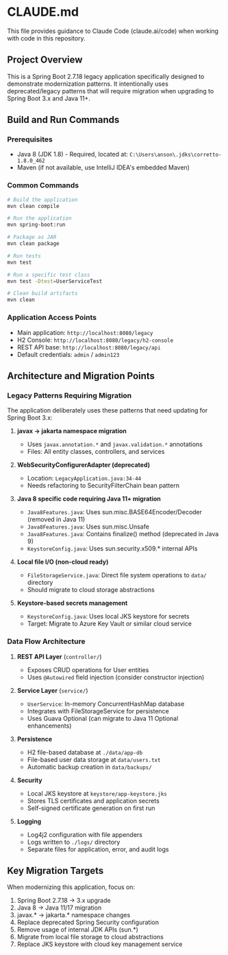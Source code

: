 # CLAUDE.md

This file provides guidance to Claude Code (claude.ai/code) when working with code in this repository.

## Project Overview

This is a Spring Boot 2.7.18 legacy application specifically designed to demonstrate modernization patterns. It intentionally uses deprecated/legacy patterns that will require migration when upgrading to Spring Boot 3.x and Java 11+.

## Build and Run Commands

### Prerequisites
- Java 8 (JDK 1.8) - Required, located at: `C:\Users\anson\.jdks\corretto-1.8.0_462`
- Maven (if not available, use IntelliJ IDEA's embedded Maven)

### Common Commands
```bash
# Build the application
mvn clean compile

# Run the application
mvn spring-boot:run

# Package as JAR
mvn clean package

# Run tests
mvn test

# Run a specific test class
mvn test -Dtest=UserServiceTest

# Clean build artifacts
mvn clean
```

### Application Access Points
- Main application: `http://localhost:8080/legacy`
- H2 Console: `http://localhost:8080/legacy/h2-console`
- REST API base: `http://localhost:8080/legacy/api`
- Default credentials: `admin` / `admin123`

## Architecture and Migration Points

### Legacy Patterns Requiring Migration

The application deliberately uses these patterns that need updating for Spring Boot 3.x:

1. **javax → jakarta namespace migration**
   - Uses `javax.annotation.*` and `javax.validation.*` annotations
   - Files: All entity classes, controllers, and services

2. **WebSecurityConfigurerAdapter (deprecated)**
   - Location: `LegacyApplication.java:34-44`
   - Needs refactoring to SecurityFilterChain bean pattern

3. **Java 8 specific code requiring Java 11+ migration**
   - `Java8Features.java`: Uses sun.misc.BASE64Encoder/Decoder (removed in Java 11)
   - `Java8Features.java`: Uses sun.misc.Unsafe
   - `Java8Features.java`: Contains finalize() method (deprecated in Java 9)
   - `KeystoreConfig.java`: Uses sun.security.x509.* internal APIs

4. **Local file I/O (non-cloud ready)**
   - `FileStorageService.java`: Direct file system operations to `data/` directory
   - Should migrate to cloud storage abstractions

5. **Keystore-based secrets management**
   - `KeystoreConfig.java`: Uses local JKS keystore for secrets
   - Target: Migrate to Azure Key Vault or similar cloud service

### Data Flow Architecture

1. **REST API Layer** (`controller/`)
   - Exposes CRUD operations for User entities
   - Uses `@Autowired` field injection (consider constructor injection)

2. **Service Layer** (`service/`)
   - `UserService`: In-memory ConcurrentHashMap database
   - Integrates with FileStorageService for persistence
   - Uses Guava Optional (can migrate to Java 11 Optional enhancements)

3. **Persistence**
   - H2 file-based database at `./data/app-db`
   - File-based user data storage at `data/users.txt`
   - Automatic backup creation in `data/backups/`

4. **Security**
   - Local JKS keystore at `keystore/app-keystore.jks`
   - Stores TLS certificates and application secrets
   - Self-signed certificate generation on first run

5. **Logging**
   - Log4j2 configuration with file appenders
   - Logs written to `./logs/` directory
   - Separate files for application, error, and audit logs

## Key Migration Targets

When modernizing this application, focus on:
1. Spring Boot 2.7.18 → 3.x upgrade
2. Java 8 → Java 11/17 migration
3. javax.* → jakarta.* namespace changes
4. Replace deprecated Spring Security configuration
5. Remove usage of internal JDK APIs (sun.*)
6. Migrate from local file storage to cloud abstractions
7. Replace JKS keystore with cloud key management service